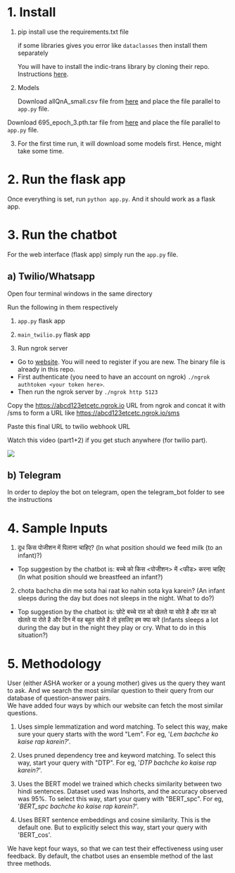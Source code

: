 # 1. Install

1. pip install use the requirements.txt file

   if some libraries gives you error like ```dataclasses``` then install them separately

   You will have to install the indic-trans library by cloning their repo. Instructions [here](https://github.com/libindic/indic-trans).

2. Models

   Download allQnA_small.csv file from [here](https://drive.google.com/file/d/1z-oYQ1c_2mgcWGhdySfZ5vh2wlJldCQx/view?usp=share_link) and place the file parallel to ```app.py``` file.  
<!-- Download 19.pth.tar file from [here](https://drive.google.com/file/d/1zbsVe2YqRxp1_z6TT5mhTjoUflLAjiOp/view?usp=sharing) and place the file parallel to ```app.py``` file.  
Download 94_epoch_0.pth.tar file from [here](https://drive.google.com/file/d/1JBLdo0qvWoVSBpyr97d3z8VVdNz3cXHj/view?usp=sharing) and place the file parallel to ```app.py``` file.   -->
   Download 695_epoch_3.pth.tar file from [here](https://drive.google.com/file/d/1HRTsqrwKYWlKB_d0UzUxlzNo0KaVCDyw/view?usp=sharing) and place the file parallel to ```app.py``` file.  


3. For the first time run, it will download some models first. Hence, might take some time.

# 2. Run the flask app

Once everything is set, run ```python app.py```. And it should work as a flask app.

# 3. Run the chatbot

For the web interface (flask app) simply run the ```app.py``` file.

## a) Twilio/Whatsapp

Open four terminal windows in the same directory

Run the following in them respectively

1. ```app.py``` flask app

2. ```main_twilio.py``` flask app

3. Run ngrok server

 * Go to [website](https://ngrok.com). You will need to register if you are new. The binary file is already in this repo.  
 * First authenticate (you need to have an account on ngrok) ```./ngrok authtoken <your token here>```.<br>
 * Then run the ngrok server by ```./ngrok http 5123```

Copy the https://abcd123etcetc.ngrok.io URL from ngrok and concat it with /sms to form a URL like https://abcd123etcetc.ngrok.io/sms

Paste this final URL to twilio webhook URL

Watch this video (part1+2) if you get stuch anywhere (for twilio part).

[![](http://img.youtube.com/vi/BKK5NMDC0fk/0.jpg)](http://www.youtube.com/watch?v=BKK5NMDC0fk "")

## b) Telegram

In order to deploy the bot on telegram, open the telegram_bot folder to see the instructions

# 4. Sample Inputs

1. दूध किस पोजीशन में पिलाना चाहिए? (In what position should we feed milk (to an infant)?)

 * Top suggestion by the chatbot is: बच्चे को किस <पोजीशन> में <फीड> करना चाहिए (In what position should we breastfeed an infant?)

2. chota bachcha din me sota hai raat ko nahin sota kya karein? (An infant sleeps during the day but does not sleeps in the night. What to do?)

 * Top suggestion by the chatbot is:  छोटे बच्चे रात को खेलते या सोते है और रात को खेलते या रोते है और दिन में वह बहुत सोते है तो इसलिए हम क्या करे (Infants sleeps a lot during the day but in the night they play or cry. What to do in this situation?)

# 5. Methodology

User (either ASHA worker or a young mother) gives us the query they want to ask. And we search the most similar question to their query from our database of question-answer pairs.  
We have added four ways by which our website can fetch the most similar questions.

1. Uses simple lemmatization and word matching. To select this way, make sure your query starts with the word "Lem". For eg, '_Lem bachche ko kaise rap karein?_'.

2. Uses pruned dependency tree and keyword matching. To select this way, start your query with "DTP". For eg, '_DTP bachche ko kaise rap karein?_'.

3. Uses the BERT model we trained which checks similarity between two hindi sentences. Dataset used was Inshorts, and the accuracy observed was 95%. To select this way, start your query with "BERT_spc". For eg, '_BERT\_spc bachche ko kaise rap karein?_'.

4. Uses BERT sentence embeddings and cosine similarity. This is the default one. But to explicitly select this way, start your query with 'BERT_cos'.

We have kept four ways, so that we can test their effectiveness using user feedback. By default, the chatbot uses an ensemble method of the last three methods.
